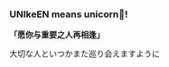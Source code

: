 <!--[![Anurag's github stats](https://github-readme-stats.vercel.app/api?username=UNIkeEN)](https://github.com/anuraghazra/github-readme-stats)-->

### UNIkeEN means unicorn🦄!

**「愿你与重要之人再相逢」**

大切な人といつかまた巡り会えますように

<!--
**UNIkeEN/UNIkeEN** is a ✨ _special_ ✨ repository because its `README.md` (this file) appears on your GitHub profile.

Here are some ideas to get you started:

- 🔭 I’m currently working on ...
- 🌱 I’m currently learning ...
- 👯 I’m looking to collaborate on ...
- 🤔 I’m looking for help with ...
- 💬 Ask me about ...
- 📫 How to reach me: ...
- 😄 Pronouns: ...
- ⚡ Fun fact: ...
-->
